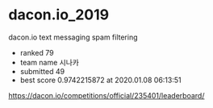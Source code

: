 # dacon.io_2019
dacon.io text messaging spam filtering


- ranked 79
- team name 시나카
- submitted 49
- best score 0.9742215872 at 2020.01.08 06:13:51

https://dacon.io/competitions/official/235401/leaderboard/
